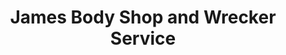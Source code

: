---
title: "James Body Shop and Wrecker Service"
url: /loudon/james-body-shop-and-wrecker-service/
shop: Autowerkstatt
---
